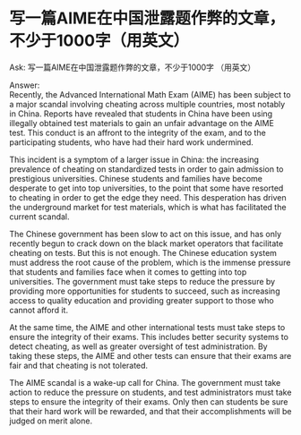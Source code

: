 # 写一篇AIME在中国泄露题作弊的文章，不少于1000字（用英文）
Ask:
写一篇AIME在中国泄露题作弊的文章，不少于1000字
（用英文）


Answer:                            
Recently, the Advanced International Math Exam (AIME) has been subject to a major scandal involving cheating across multiple countries, most notably in China. Reports have revealed that students in China have been using illegally obtained test materials to gain an unfair advantage on the AIME test. This conduct is an affront to the integrity of the exam, and to the participating students, who have had their hard work undermined.

This incident is a symptom of a larger issue in China: the increasing prevalence of cheating on standardized tests in order to gain admission to prestigious universities. Chinese students and families have become desperate to get into top universities, to the point that some have resorted to cheating in order to get the edge they need. This desperation has driven the underground market for test materials, which is what has facilitated the current scandal.

The Chinese government has been slow to act on this issue, and has only recently begun to crack down on the black market operators that facilitate cheating on tests. But this is not enough. The Chinese education system must address the root cause of the problem, which is the immense pressure that students and families face when it comes to getting into top universities. The government must take steps to reduce the pressure by providing more opportunities for students to succeed, such as increasing access to quality education and providing greater support to those who cannot afford it.

At the same time, the AIME and other international tests must take steps to ensure the integrity of their exams. This includes better security systems to detect cheating, as well as greater oversight of test administration. By taking these steps, the AIME and other tests can ensure that their exams are fair and that cheating is not tolerated.

The AIME scandal is a wake-up call for China. The government must take action to reduce the pressure on students, and test administrators must take steps to ensure the integrity of their exams. Only then can students be sure that their hard work will be rewarded, and that their accomplishments will be judged on merit alone.